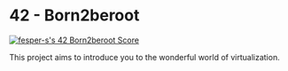 # 42 - Born2beroot

[![fesper-s's 42 Born2beroot Score](https://badge42.vercel.app/api/v2/cl34sd6w9001109mck13ypwlr/project/2622724)](https://github.com/JaeSeoKim/badge42)

This project aims to introduce you to the wonderful world of virtualization.

